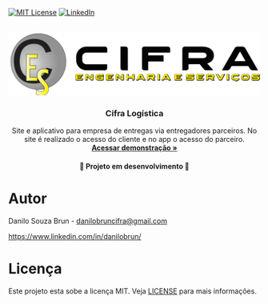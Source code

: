 [![MIT License](https://img.shields.io/github/license/othneildrew/Best-README-Template.svg?style=for-the-badge
)](https://github.com/danilobrun/pj4-5-fox-entregas/blob/main/LICENSE)
[![LinkedIn](https://img.shields.io/badge/-LinkedIn-black.svg?style=for-the-badge&logo=linkedin&colorB=555)](https://www.linkedin.com/in/danilobrun/)


<br />
<div align="center">
  <a href="https://charming-kashata-05f653.netlify.app/">
    <img src="front-end/src/assets/img/logo-cifra.png" alt="Logo-Cifra" />
  </a>

  <h3 align="center">Cifra Logística</h3>

  <p align="center">
    Site e aplicativo para empresa de entregas via entregadores parceiros. No site é realizado o acesso do cliente e no app o acesso do parceiro.
    <br />
    <a href="https://charming-kashata-05f653.netlify.app/"><strong>Acessar demonstração »</strong></a>
  </p>
  
  <h4 align="center"> 
    🚧  Projeto em desenvolvimento  🚧
  </h4>
</div>


# Autor
Danilo Souza Brun - danilobruncifra@gmail.com

https://www.linkedin.com/in/danilobrun/


# Licença

Este projeto esta sobe a licença MIT. Veja [LICENSE](https://github.com/danilobrun/pj4-5-fox-entregas/blob/main/LICENSE) para mais informações.